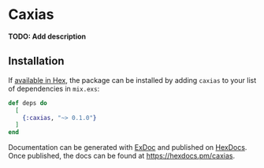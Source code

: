 # Caxias

**TODO: Add description**

## Installation

If [available in Hex](https://hex.pm/docs/publish), the package can be installed
by adding `caxias` to your list of dependencies in `mix.exs`:

```elixir
def deps do
  [
    {:caxias, "~> 0.1.0"}
  ]
end
```

Documentation can be generated with [ExDoc](https://github.com/elixir-lang/ex_doc)
and published on [HexDocs](https://hexdocs.pm). Once published, the docs can
be found at <https://hexdocs.pm/caxias>.

